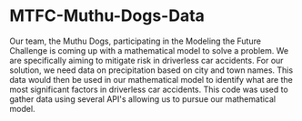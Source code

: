 # MTFC-Muthu-Dogs-Data
Our team, the Muthu Dogs, participating in the Modeling the Future Challenge is coming up with a mathematical model to solve a problem. We are specifically aiming to mitigate risk in driverless car accidents. For our solution, we need data on precipitation based on city and town names. This data would then be used in our mathematical model to identify what are the most significant factors in driverless car accidents. This code was used to gather data using several API's allowing us to pursue our mathematical model.
